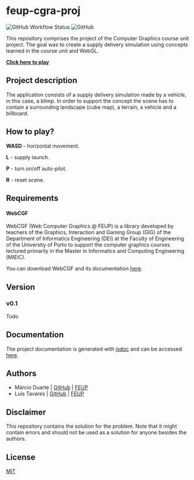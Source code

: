 # feup-cgra-proj

![GitHub Workflow Status](https://img.shields.io/github/workflow/status/ctrlMarcio/feup-cgra-proj/Documentation?label=documentation%20%F0%9F%93%95&logo=github)
![GitHub](https://img.shields.io/github/license/ctrlMarcio/feup-cgra-proj?color=blue)

This repository comprises the project of the Computer Graphics course unit project. The goal was to create a supply delivery simulation using concepts learned in the course unit and WebGL.

[**Click here to play**](https://ctrlmarcio.github.io/feup-cgra-proj/src)

## Project description

The application consists of a supply delivery simulation made by a vehicle, in this case, a blimp. In order to support the concept the scene has to contain a surrounding landscape (cube map), a terrain, a vehicle and a billboard.

## How to play?

**WASD** - horizontal movement.

**L** - supply launch.

**P** - turn on/off auto-pilot.

**R** - reset scene.

## Requirements

#### WebCGF
WebCGF (Web Computer Graphics @ FEUP) is a library developed by teachers of the Graphics, Interaction and Gaming Group (GIG) of the Department of Informatics Engineering (DEI) at the Faculty of Engineering of the University of Porto to support the computer graphics courses lectured primarily in the Master in Informatics and Computing Engineering (MIEIC).

You can download WebCGF and its documentation [here](https://paginas.fe.up.pt/~ruirodrig/pub/sw/webcgf/docs/#).

## Version

### v0.1
Todo

## Documentation

The project documentation is generated with [jsdoc](https://github.com/jsdoc/jsdoc) and can be accessed [here](https://ctrlmarcio.github.io/feup-cgra-proj/).

## Authors

-   Márcio Duarte | [GitHub](https://github.com/ctrlMarcio) \| [FEUP](https://sigarra.up.pt/feup/pt/fest_geral.cursos_list?pv_num_unico=201909936)
-   Luís Tavares | [GitHub](https://github.com/luist18) \| [FEUP](https://sigarra.up.pt/feup/pt/fest_geral.cursos_list?pv_num_unico=201809679)

## Disclaimer

This repository contains the solution for the problem. Note that it might contain errors and should not be used as a solution for anyone besides the authors.

## License

[MIT](https://opensource.org/licenses/MIT)
